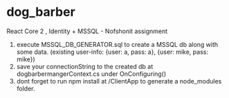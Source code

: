 # dog_barber
React Core 2 , Identity + MSSQL  - Nofshonit assignment

1. execute MSSQL_DB_GENERATOR.sql to create a MSSQL db along with some data. (existing user-info: {user: a, pass: a}, {user: mike, pass: mike})
2. save your connectionString to the created db at dogbarbermangerContext.cs under OnConfiguring() 
3. dont forget to run npm install at /ClientApp to generate a node_modules folder.
